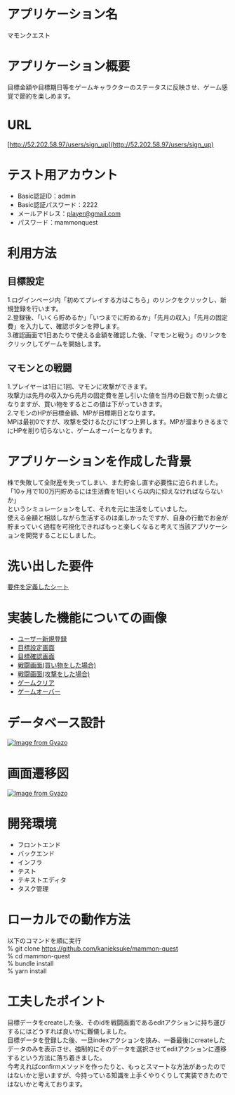 # アプリケーション名
マモンクエスト

# アプリケーション概要
目標金額や目標期日等をゲームキャラクターのステータスに反映させ、ゲーム感覚で節約を楽しめます。

# URL
[http://52.202.58.97/users/sign_up](http://52.202.58.97/users/sign_up)

# テスト用アカウント
- Basic認証ID：admin
- Basic認証パスワード：2222
- メールアドレス：player@gmail.com
- パスワード：mammonquest

# 利用方法

## 目標設定
1.ログインページ内「初めてプレイする方はこちら」のリンクをクリックし、新規登録を行います。<br>
2.登録後、「いくら貯めるか」「いつまでに貯めるか」「先月の収入」「先月の固定費」を入力して、確認ボタンを押します。<br>
3.確認画面で1日あたりで使える金額を確認した後、「マモンと戦う」のリンクをクリックしてゲームを開始します。

## マモンとの戦闘
1.プレイヤーは1日に1回、マモンに攻撃ができます。<br>
攻撃力は先月の収入から先月の固定費を差し引いた値を当月の日数で割った値となりますが、買い物をするとこの値は下がっていきます。<br>
2.マモンのHPが目標金額、MPが目標期日となります。<br>
MPは最初0ですが、攻撃を受けるたびに1ずつ上昇します。MPが溜まりきるまでにHPを削り切らないと、ゲームオーバーとなります。

# アプリケーションを作成した背景
株で失敗して全財産を失ってしまい、また貯金し直す必要性に迫られました。<br>
「10ヶ月で100万円貯めるには生活費を1日いくら以内に抑えなければならないか」<br>
というシミュレーションをして、それを元に生活をしていました。<br>
使える金額と相談しながら生活するのは楽しかったですが、自身の行動でお金が貯まっていく過程を可視化できればもっと楽しくなると考えて当該アプリケーションを開発することにしました。

# 洗い出した要件
[要件を定義したシート](https://docs.google.com/spreadsheets/d/1MeHUUnYlXgyHNCk9L-pD9bzMjy9BqGuU2d9NtipgI_U/edit#gid=982722306)

# 実装した機能についての画像
- [ユーザー新規登録](https://gyazo.com/1f9e13b006bebbafa76dbaa7bce13430)<br>
- [目標設定画面](https://gyazo.com/b4e7231a5ccc1ff2f5cf7260c37a03c9)<br>
- [目標確認画面](https://gyazo.com/28d41be7ddf9f7b2bd674f2551db534b)<br>
- [戦闘画面(買い物をした場合)](https://gyazo.com/0c3db9402b2558de284a8cbcd1ad50b8)<br>
- [戦闘画面(攻撃をした場合)](https://gyazo.com/1b7e10b45ec6708e54d8e18d13c90220)<br>
- [ゲームクリア](https://gyazo.com/0e6863bc491638e65f88954b16a82103)<br>
- [ゲームオーバー](https://gyazo.com/c5d473e33d6f5d2fe0b0f2b06c862418)<br>

# データベース設計
[![Image from Gyazo](https://i.gyazo.com/de163cbd15916381b2caaa8ab2afbcf9.png)](https://gyazo.com/de163cbd15916381b2caaa8ab2afbcf9)

# 画面遷移図
[![Image from Gyazo](https://i.gyazo.com/88f331ab53e0222ff642a0d817bcd038.png)](https://gyazo.com/88f331ab53e0222ff642a0d817bcd038)

# 開発環境
- フロントエンド
- バックエンド
- インフラ
- テスト
- テキストエディタ
- タスク管理

# ローカルでの動作方法
以下のコマンドを順に実行<br>
% git clone https://github.com/kanieksuke/mammon-quest<br>
% cd mammon-quest<br>
% bundle install<br>
% yarn install<br>

# 工夫したポイント
目標データをcreateした後、そのidを戦闘画面であるeditアクションに持ち運びするにはどうすれば良いかに難儀しました。<br>
目標データを登録した後、一旦indexアクションを挟み、一番最後にcreateしたデータのみを表示させ、強制的にそのデータを選択させてeditアクションに遷移するという方法に落ち着きました。<br>
今考えればconfirmメソッドを作ったりと、もっとスマートな方法があったのではないかと思いますが、今持っている知識を上手くやりくりして実装できたのではないかと考えております。
